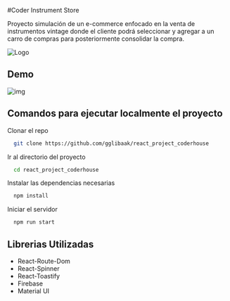 #Coder Instrument Store

Proyecto simulación de un e-commerce enfocado en la venta de instrumentos vintage donde el cliente podrá seleccionar y agregar a un carro de compras para posteriormente consolidar la compra.

![Logo](https://i.postimg.cc/KYWyRmVD/logo.png)


## Demo
![img](https://i.postimg.cc/8P8w50bv/screen-recording.gif)
## Comandos para ejecutar localmente el proyecto

Clonar el repo

```bash
  git clone https://github.com/gglibaak/react_project_coderhouse
```

Ir al directorio del proyecto

```bash
  cd react_project_coderhouse
```

Instalar las dependencias necesarias

```bash
  npm install
```

Iniciar el servidor

```bash
  npm run start
```

## Librerias Utilizadas
* React-Route-Dom
* React-Spinner
* React-Toastify
* Firebase
* Material UI
